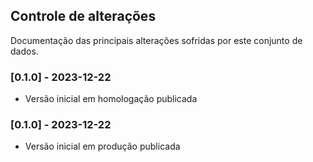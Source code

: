 ## Controle de alterações

Documentação das principais alterações sofridas por este conjunto de dados.

### [0.1.0] - 2023-12-22

- Versão inicial em homologação publicada

### [0.1.0] - 2023-12-22

- Versão inicial em produção publicada
